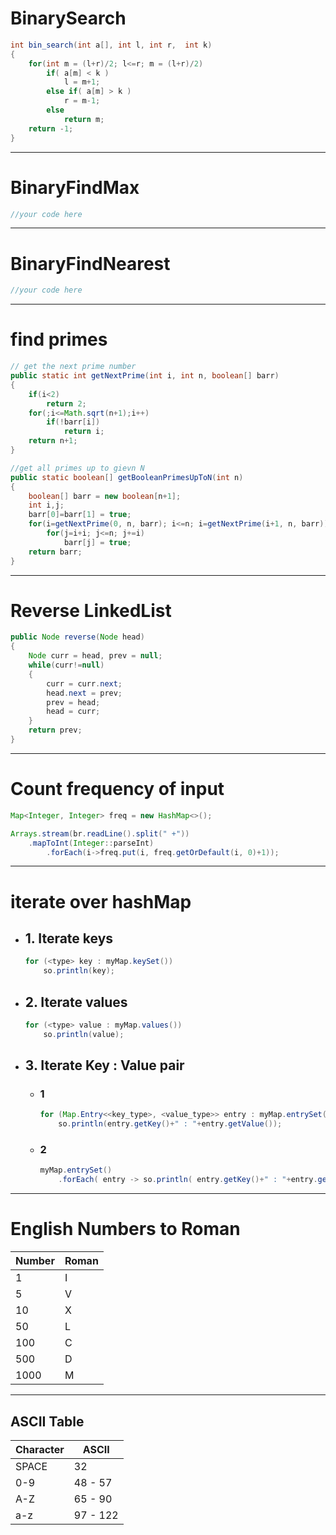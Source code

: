# BinarySearch
````java
int bin_search(int a[], int l, int r,  int k)
{		
	for(int m = (l+r)/2; l<=r; m = (l+r)/2)
		if( a[m] < k )
			l = m+1;
		else if( a[m] > k )
			r = m-1;
		else
			return m;
	return -1;
}
````

-------------------------------------------

# BinaryFindMax
````java
//your code here
````

-------------------------------------------

# BinaryFindNearest
````java
//your code here
````

-------------------------------------------

# find primes
````java
// get the next prime number
public static int getNextPrime(int i, int n, boolean[] barr)
{
	if(i<2)
		return 2;
	for(;i<=Math.sqrt(n+1);i++)
		if(!barr[i])
			return i;
	return n+1;
}

//get all primes up to gievn N
public static boolean[] getBooleanPrimesUpToN(int n)
{
	boolean[] barr = new boolean[n+1];
	int i,j;
	barr[0]=barr[1] = true;
	for(i=getNextPrime(0, n, barr); i<=n; i=getNextPrime(i+1, n, barr))
		for(j=i+i; j<=n; j+=i)
			barr[j] = true;
	return barr;
}
````

-------------------------------------------

# Reverse LinkedList
````java
public Node reverse(Node head)
{
	Node curr = head, prev = null;
	while(curr!=null)
	{
		curr = curr.next;
		head.next = prev;
		prev = head;
		head = curr;
	}
	return prev;
}
````

-------------------------------------------

# Count frequency of input
````java
Map<Integer, Integer> freq = new HashMap<>();

Arrays.stream(br.readLine().split(" +"))
	.mapToInt(Integer::parseInt)
		.forEach(i->freq.put(i, freq.getOrDefault(i, 0)+1));
````

-------------------------------------------

# iterate over hashMap
- ## 1. Iterate keys

	````java
	for (<type> key : myMap.keySet())
		so.println(key);
	````

- ## 2. Iterate values
	````java
	for (<type> value : myMap.values())
		so.println(value);
	````

- ## 3. Iterate Key : Value pair
  - ### 1
	````java
	for (Map.Entry<<key_type>, <value_type>> entry : myMap.entrySet())
		so.println(entry.getKey()+" : "+entry.getValue());
	````
  - ### 2

	````java
	myMap.entrySet()
		.forEach( entry -> so.println( entry.getKey()+" : "+entry.getValue() ) );
	````

-------------------------------------------

# English Numbers to Roman

Number | Roman
-------|--------
1			 | I
5			 | V
10		 | X
50		 | L
100		 | C
500		 | D
1000	 | M

-------------------------------------------

## ASCII Table
Character	|ASCII
----------|---------
SPACE 		| 32
0-9 			| 48 - 57
A-Z 			| 65 - 90
a-z 			|	97 - 122
